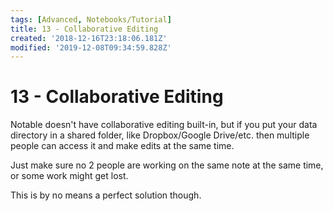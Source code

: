 ```yaml
---
tags: [Advanced, Notebooks/Tutorial]
title: 13 - Collaborative Editing
created: '2018-12-16T23:18:06.181Z'
modified: '2019-12-08T09:34:59.828Z'
---
```


# 13 - Collaborative Editing

Notable doesn't have collaborative editing built-in, but if you put your data directory in a shared folder, like Dropbox/Google Drive/etc. then multiple people can access it and make edits at the same time.

Just make sure no 2 people are working on the same note at the same time, or some work might get lost.

This is by no means a perfect solution though.
